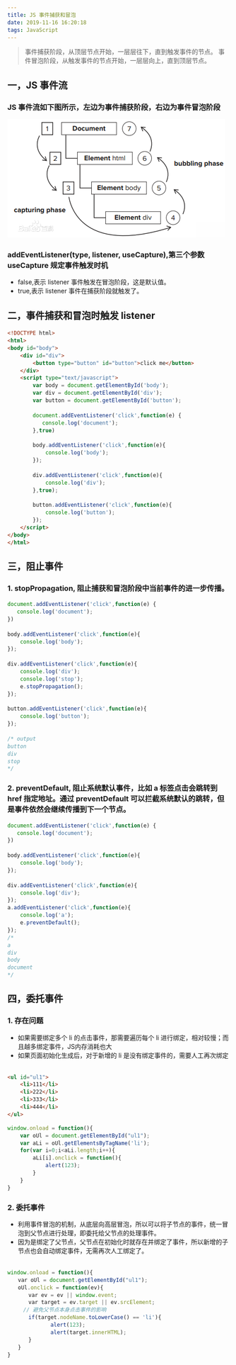 ```yaml
---
title: JS 事件捕获和冒泡
date: 2019-11-16 16:20:18
tags: JavaScript
---
```


> 事件捕获阶段，从顶层节点开始，一层层往下，直到触发事件的节点。
> 事件冒泡阶段，从触发事件的节点开始，一层层向上，直到顶层节点。

<!-- more -->


## 一，JS 事件流
### JS 事件流如下图所示，左边为事件捕获阶段，右边为事件冒泡阶段
![](/img/2019/event-trigger.png)


### addEventListener(type, listener, useCapture),第三个参数 useCapture 规定事件触发时机
- false,表示 listener 事件触发在冒泡阶段，这是默认值。
- true,表示 listener 事件在捕获阶段就触发了。


## 二，事件捕获和冒泡时触发 listener

```html
<!DOCTYPE html>
<html>
<body id="body">
    <div id="div">
        <button type="button" id="button">click me</button>
    </div>
    <script type="text/javascript">
        var body = document.getElementById('body');
        var div = document.getElementById('div');
        var button = document.getElementById('button');

        document.addEventListener('click',function(e) {
           console.log('document');
        },true)

        body.addEventListener('click',function(e){
            console.log('body');
        });

        div.addEventListener('click',function(e){
            console.log('div');
        },true);

        button.addEventListener('click',function(e){
            console.log('button');
        });
    </script>
</body>
</html>
```


## 三，阻止事件

### 1. stopPropagation, 阻止捕获和冒泡阶段中当前事件的进一步传播。
```js
document.addEventListener('click',function(e) {
   console.log('document');
})

body.addEventListener('click',function(e){
    console.log('body');
});

div.addEventListener('click',function(e){
    console.log('div');
    console.log('stop');
    e.stopPropagation();
});

button.addEventListener('click',function(e){
    console.log('button');
});

/* output
button
div
stop
*/
```


### 2. preventDefault, 阻止系统默认事件，比如 a 标签点击会跳转到 href 指定地址。通过 preventDefault 可以拦截系统默认的跳转，但是事件依然会继续传播到下一个节点。

```js
document.addEventListener('click',function(e) {
   console.log('document');
})

body.addEventListener('click',function(e){
    console.log('body');
});

div.addEventListener('click',function(e){
    console.log('div');
});
a.addEventListener('click',function(e){
    console.log('a');
    e.preventDefault();
});
/*
a
div
body
document
*/
```

## 四，委托事件

### 1. 存在问题 
- 如果需要绑定多个 li 的点击事件，那需要遍历每个 li 进行绑定，相对较慢；而且越多绑定事件，JS内存消耗也大
- 如果页面初始化生成后，对于新增的 li 是没有绑定事件的，需要人工再次绑定

```html

<ul id="ul1">
    <li>111</li>
    <li>222</li>
    <li>333</li>
    <li>444</li>
</ul>

```


```js
window.onload = function(){
    var oUl = document.getElementById("ul1");
    var aLi = oUl.getElementsByTagName('li');
    for(var i=0;i<aLi.length;i++){
        aLi[i].onclick = function(){
            alert(123);
        }
    }
}

```

### 2. 委托事件
- 利用事件冒泡的机制，从底层向高层冒泡，所以可以将子节点的事件，统一冒泡到父节点进行处理，即委托给父节点的处理事件。
- 因为是绑定了父节点，父节点在初始化时就存在并绑定了事件，所以新增的子节点也会自动绑定事件，无需再次人工绑定了。

```js

window.onload = function(){
　　var oUl = document.getElementById("ul1");
　　oUl.onclick = function(ev){
　　　　var ev = ev || window.event;
　　　　var target = ev.target || ev.srcElement;
     // 避免父节点本身点击事件的影响
　　　　if(target.nodeName.toLowerCase() == 'li'){
　 　　　　　　 alert(123);
　　　　　　　  alert(target.innerHTML);
　　　　}
　　}
}
```


